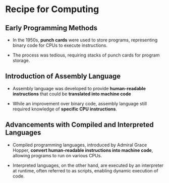 # Recipe for Computing

## Early Programming Methods

- In the 1950s, **punch cards** were used to store programs, representing binary code for CPUs to execute instructions.

- The process was tedious, requiring stacks of punch cards for program storage.

## Introduction of Assembly Language

- Assembly language was developed to provide **human-readable instructions** that could be **translated into machine code**

- While an improvement over binary code, assembly language still required knowledge of **specific CPU instructions**.

## Advancements with Compiled and Interpreted Languages

- Compiled programming languages, introduced by Admiral Grace Hopper, **convert human-readable instructions into machine code**, allowing programs to run on various CPUs.

- Interpreted languages, on the other hand, are executed by an interpreter at runtime, often referred to as scripts, enabling dynamic execution of code.